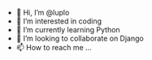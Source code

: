 - 👋 Hi, I’m @luplo
- 👀 I’m interested in coding
- 🌱 I’m currently learning Python
- 💞️ I’m looking to collaborate on Django
- 📫 How to reach me ...

